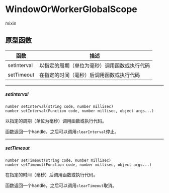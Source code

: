 # WindowOrWorkerGlobalScope

mixin

## 原型函数

| 函数 | 描述 |
|---|---|
| setInterval | 以指定的周期（单位为毫秒）调用函数或执行代码 |
| setTimeout | 在指定的时间（毫秒）后调用函数或执行代码 |

---

##### setInterval	

```
number setInterval(string code, number millisec)
number setInterval(Function code, number millisec, object args...)	
```

以指定的周期（单位为毫秒）调用函数或执行代码。

函数返回一个handle，之后可以调用`clearInterval`停止。

---

##### setTimeout	
```
number setTimeout(string code, number millisec)
number setTimeout(Function code, number millisec, object args...)
```

在指定的时间（毫秒）后调用函数或执行代码。

函数返回一个handle，之后可以调用`clearTimeout`取消。